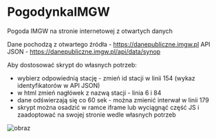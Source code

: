 # PogodynkaIMGW
Pogoda IMGW na stronie internetowej z otwartych danych

Dane pochodzą z otwartego źródła - https://danepubliczne.imgw.pl
API JSON - https://danepubliczne.imgw.pl/api/data/synop

Aby dostosować skrypt do własnych potrzeb:
  - wybierz odpowiednią stację - zmień id stacji w linii 154 (wykaz identyfikatorów w API JSON)
  - w html zmień nagłówek z nazwą stacji - linia 6 i 84
  - dane odświerzają się co 60 sek - można zmienić interwał w linii 179
  - skrypt można osadzić w ramce iframe lub wyciągnąć część JS i zaadoptować na swojej stronie wedle własnych potrzeb

![obraz](https://github.com/user-attachments/assets/e984a3a2-8a33-4aee-b6da-afec2e78a3b9)
